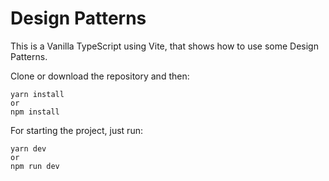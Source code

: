 # Design Patterns

This is a Vanilla TypeScript using Vite, that shows how to use some Design Patterns.

Clone or download the repository and then:

```
yarn install
or
npm install
```

For starting the project, just run:
```
yarn dev
or
npm run dev
```